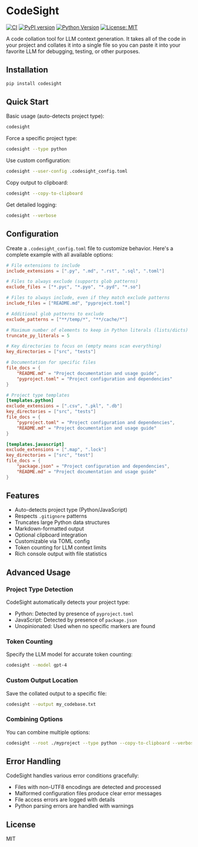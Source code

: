 # CodeSight

[![CI](https://github.com/mattsilv/codesight/actions/workflows/ci.yml/badge.svg)](https://github.com/mattsilv/codesight/actions/workflows/ci.yml)
[![PyPI version](https://badge.fury.io/py/codesight.svg)](https://badge.fury.io/py/codesight)
[![Python Version](https://img.shields.io/pypi/pyversions/codesight)](https://pypi.org/project/codesight/)
[![License: MIT](https://img.shields.io/badge/License-MIT-yellow.svg)](https://opensource.org/licenses/MIT)

A code collation tool for LLM context generation. It takes all of the code in your project and collates it into a single file so you can paste it into your favorite LLM for debugging, testing, or other purposes.

## Installation

```bash
pip install codesight
```

## Quick Start

Basic usage (auto-detects project type):

```bash
codesight
```

Force a specific project type:

```bash
codesight --type python
```

Use custom configuration:

```bash
codesight --user-config .codesight_config.toml
```

Copy output to clipboard:

```bash
codesight --copy-to-clipboard
```

Get detailed logging:

```bash
codesight --verbose
```

## Configuration

Create a `.codesight_config.toml` file to customize behavior. Here's a complete example with all available options:

```toml
# File extensions to include
include_extensions = [".py", ".md", ".rst", ".sql", ".toml"]

# Files to always exclude (supports glob patterns)
exclude_files = ["*.pyc", "*.pyo", "*.pyd", "*.so"]

# Files to always include, even if they match exclude patterns
include_files = ["README.md", "pyproject.toml"]

# Additional glob patterns to exclude
exclude_patterns = ["**/temp/*", "**/cache/*"]

# Maximum number of elements to keep in Python literals (lists/dicts)
truncate_py_literals = 5

# Key directories to focus on (empty means scan everything)
key_directories = ["src", "tests"]

# Documentation for specific files
file_docs = {
    "README.md" = "Project documentation and usage guide",
    "pyproject.toml" = "Project configuration and dependencies"
}

# Project type templates
[templates.python]
exclude_extensions = [".csv", ".pkl", ".db"]
key_directories = ["src", "tests"]
file_docs = {
    "pyproject.toml" = "Project configuration and dependencies",
    "README.md" = "Project documentation and usage guide"
}

[templates.javascript]
exclude_extensions = [".map", ".lock"]
key_directories = ["src", "test"]
file_docs = {
    "package.json" = "Project configuration and dependencies",
    "README.md" = "Project documentation and usage guide"
}
```

## Features

- Auto-detects project type (Python/JavaScript)
- Respects `.gitignore` patterns
- Truncates large Python data structures
- Markdown-formatted output
- Optional clipboard integration
- Customizable via TOML config
- Token counting for LLM context limits
- Rich console output with file statistics

## Advanced Usage

### Project Type Detection

CodeSight automatically detects your project type:

- Python: Detected by presence of `pyproject.toml`
- JavaScript: Detected by presence of `package.json`
- Unopinionated: Used when no specific markers are found

### Token Counting

Specify the LLM model for accurate token counting:

```bash
codesight --model gpt-4
```

### Custom Output Location

Save the collated output to a specific file:

```bash
codesight --output my_codebase.txt
```

### Combining Options

You can combine multiple options:

```bash
codesight --root ./myproject --type python --copy-to-clipboard --verbose
```

## Error Handling

CodeSight handles various error conditions gracefully:

- Files with non-UTF8 encodings are detected and processed
- Malformed configuration files produce clear error messages
- File access errors are logged with details
- Python parsing errors are handled with warnings

## License

MIT
